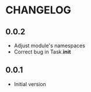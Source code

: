 # CHANGELOG

## 0.0.2

* Adjust module's namespaces
* Correct bug in Task.__init__

## 0.0.1

* Initial version

